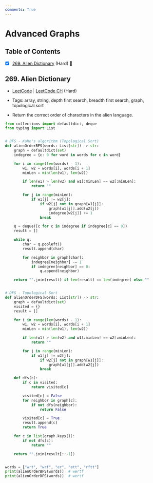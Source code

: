 ```yaml
---
comments: True
---
```


# Advanced Graphs

## Table of Contents

- [x] [269. Alien Dictionary](https://leetcode.cn/problems/alien-dictionary/) (Hard) 👑

## 269. Alien Dictionary

-   [LeetCode](https://leetcode.com/problems/alien-dictionary/) | [LeetCode CH](https://leetcode.cn/problems/alien-dictionary/) (Hard)

-   Tags: array, string, depth first search, breadth first search, graph, topological sort
-   Return the correct order of characters in the alien language.

```python title="269. Alien Dictionary - Python Solution"
from collections import defaultdict, deque
from typing import List


# BFS - Kahn's algorithm (Topological Sort)
def alienOrderBFS(words: List[str]) -> str:
    graph = defaultdict(set)
    indegree = {c: 0 for word in words for c in word}

    for i in range(len(words) - 1):
        w1, w2 = words[i], words[i + 1]
        minLen = min(len(w1), len(w2))

        if len(w1) > len(w2) and w1[:minLen] == w2[:minLen]:
            return ""

        for j in range(minLen):
            if w1[j] != w2[j]:
                if w2[j] not in graph[w1[j]]:
                    graph[w1[j]].add(w2[j])
                    indegree[w2[j]] += 1
                break

    q = deque([c for c in indegree if indegree[c] == 0])
    result = []

    while q:
        char = q.popleft()
        result.append(char)

        for neighbor in graph[char]:
            indegree[neighbor] -= 1
            if indegree[neighbor] == 0:
                q.append(neighbor)

    return "".join(result) if len(result) == len(indegree) else ""


# DFS - Topological Sort
def alienOrderDFS(words: List[str]) -> str:
    graph = defaultdict(set)
    visited = {}
    result = []

    for i in range(len(words) - 1):
        w1, w2 = words[i], words[i + 1]
        minLen = min(len(w1), len(w2))

        if len(w1) > len(w2) and w1[:minLen] == w2[:minLen]:
            return ""

        for j in range(minLen):
            if w1[j] != w2[j]:
                if w2[j] not in graph[w1[j]]:
                    graph[w1[j]].add(w2[j])
                break

    def dfs(c):
        if c in visited:
            return visited[c]

        visited[c] = False
        for neighbor in graph[c]:
            if not dfs(neighbor):
                return False

        visited[c] = True
        result.append(c)
        return True

    for c in list(graph.keys()):
        if not dfs(c):
            return ""

    return "".join(result[::-1])


words = ["wrt", "wrf", "er", "ett", "rftt"]
print(alienOrderBFS(words))  # wertf
print(alienOrderDFS(words))  # wertf

```

